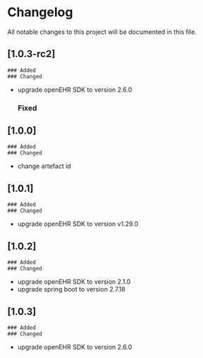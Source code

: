 # Changelog
All notable changes to this project will be documented in this file.
##  [1.0.3-rc2]
    ### Added
    ### Changed
- upgrade openEHR SDK to version 2.6.0
    ### Fixed

## [1.0.0]
    ### Added
    ### Changed    
- change artefact id 
## [1.0.1]
    ### Added
    ### Changed
- upgrade openEHR SDK to version v1.29.0
## [1.0.2]
    ### Added
    ### Changed
- upgrade openEHR SDK to version 2.1.0
- upgrade spring boot to version 2.7.18
## [1.0.3]
    ### Added
    ### Changed
- upgrade openEHR SDK to version 2.6.0